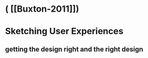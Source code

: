 # ( [[Buxton-2011]])


Sketching User Experiences
==========================

getting the design right and the right design
---------------------------------------------



